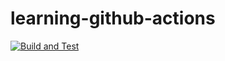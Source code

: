 # learning-github-actions

[![Build and Test](https://github.com/sillyhatxu/learning-github-actions/workflows/Build%20and%20Test/badge.svg?branch=master&event=push)](https://github.com/sillyhatxu/learning-github-actions/actions)


